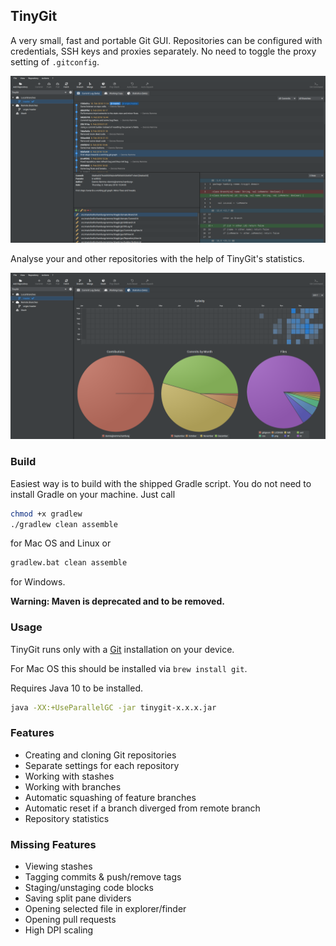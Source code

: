 ## TinyGit
A very small, fast and portable Git GUI.
Repositories can be configured with credentials, SSH keys and proxies separately.
No need to toggle the proxy setting of `.gitconfig`.

![TinyGit](image/image1.png)

Analyse your and other repositories with the help of TinyGit's statistics.

![Stats](image/image2.png)

### Build

Easiest way is to build with the shipped Gradle script. You do not need to install Gradle on your machine.
Just call

```bash
chmod +x gradlew
./gradlew clean assemble
```

for Mac OS and Linux or

```bash
gradlew.bat clean assemble
```

for Windows.

**Warning: Maven is deprecated and to be removed.**

### Usage

TinyGit runs only with a [Git](https://git-scm.com/downloads) installation on your device.

For Mac OS this should be installed via `brew install git`.

Requires Java 10 to be installed.

```bash
java -XX:+UseParallelGC -jar tinygit-x.x.x.jar
```

### Features

 - Creating and cloning Git repositories
 - Separate settings for each repository
 - Working with stashes
 - Working with branches
 - Automatic squashing of feature branches
 - Automatic reset if a branch diverged from remote branch
 - Repository statistics

### Missing Features

 - Viewing stashes
 - Tagging commits & push/remove tags
 - Staging/unstaging code blocks
 - Saving split pane dividers
 - Opening selected file in explorer/finder
 - Opening pull requests
 - High DPI scaling
